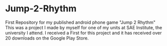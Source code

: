 # Jump-2-Rhythm
First Repository for my published android phone game "Jump 2 Rhythm"
This was a project I made by myself for one of my units at SAE Institute, the university I attend.
I received a First for this project and it has received over 20 downloads on the Google Play Store.
